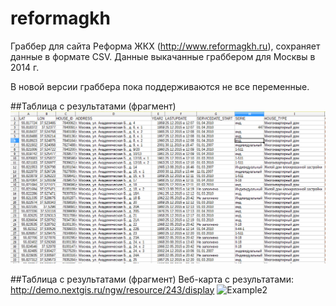 reformagkh
==========

Граббер для сайта Реформа ЖКХ (http://www.reformagkh.ru), сохраняет данные в формате CSV.
Данные выкачанные граббером для Москвы в 2014 г.

В новой версии граббера пока поддерживаются не все переменные.

##Таблица с результатами (фрагмент)
![Example1](img/table.png)

##Таблица с результатами (фрагмент)
Веб-карта с результатами: http://demo.nextgis.ru/ngw/resource/243/display
![Example2](img/webmap.png)